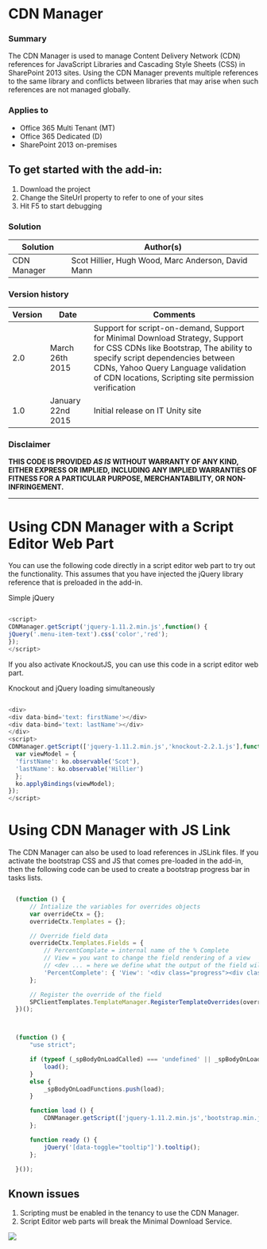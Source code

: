 # CDN Manager #

### Summary ###
The CDN Manager is used to manage Content Delivery Network (CDN) references for JavaScript Libraries and Cascading Style Sheets (CSS) in SharePoint 2013 sites. Using the CDN Manager prevents multiple references to the same library and conflicts between libraries that may arise when such references are not managed globally.

### Applies to ###
-  Office 365 Multi Tenant (MT)
-  Office 365 Dedicated (D)
-  SharePoint 2013 on-premises

## To get started with the add-in:
1. Download the project
2. Change the SiteUrl property to refer to one of your sites
3. Hit F5 to start debugging

### Solution ###
Solution    | Author(s)
------------|----------
CDN Manager | Scot Hillier, Hugh Wood, Marc Anderson, David Mann

### Version history ###
Version  | Date | Comments
---------| -----| --------
2.0  | March 26th 2015| Support for script-on-demand, Support for Minimal Download Strategy, Support for CSS CDNs like Bootstrap, The ability to specify script dependencies between CDNs, Yahoo Query Language validation of CDN locations, Scripting site permission verification
1.0  | January 22nd 2015 | Initial release on IT Unity site

### Disclaimer ###
**THIS CODE IS PROVIDED *AS IS* WITHOUT WARRANTY OF ANY KIND, EITHER EXPRESS OR IMPLIED, INCLUDING ANY IMPLIED WARRANTIES OF FITNESS FOR A PARTICULAR PURPOSE, MERCHANTABILITY, OR NON-INFRINGEMENT.**


----------

# Using CDN Manager with a Script Editor Web Part #
You can use the following code directly in a script editor web part to try out the functionality. This assumes that you have injected the jQuery library reference that is preloaded in the add-in.

Simple jQuery
  ```JavaScript

  <script>
  CDNManager.getScript('jquery-1.11.2.min.js',function() {
  jQuery('.menu-item-text').css('color','red');
  });
  </script>

  ```

If you also activate KnockoutJS, you can use this code in a script editor web part.

Knockout and jQuery loading simultaneously
  ```JavaScript

  <div>
  <div data-bind='text: firstName'></div>
  <div data-bind='text: lastName'></div>
  </div>
  <script>
  CDNManager.getScript(['jquery-1.11.2.min.js','knockout-2.2.1.js'],function() {
    var viewModel = {
    'firstName': ko.observable('Scot'),
    'lastName': ko.observable('Hillier')
    };
    ko.applyBindings(viewModel);
  });
  </script>

  ```


# Using CDN Manager with JS Link #
The CDN Manager can also be used to load references in JSLink files. If you activate the bootstrap CSS and JS that comes pre-loaded in the add-in, then the following code can be used to create a bootstrap progress bar in tasks lists.

  ```JavaScript
 
    (function () {
        // Intialize the variables for overrides objects
        var overrideCtx = {};
        overrideCtx.Templates = {};

        // Override field data
        overrideCtx.Templates.Fields = {
            // PercentComplate = internal name of the % Complete
            // View = you want to change the field rendering of a view
            // <dev ... = here we define what the output of the field will be.
            'PercentComplete': { 'View': '<div class="progress"><div class="progress-bar" role="progressbar" aria-valuenow="<#=ctx.CurrentItem.PercentComplete.replace(" %", "")#>" aria-valuemin="0" aria-valuemax="100" style="width: <#=ctx.CurrentItem.PercentComplete.replace(" %", "")#>%;"><#=ctx.CurrentItem.PercentComplete.replace(" %", "")#>%</div></div>' }
        };

        // Register the override of the field
        SPClientTemplates.TemplateManager.RegisterTemplateOverrides(overrideCtx);
    })();



    (function () {
        "use strict";

        if (typeof (_spBodyOnLoadCalled) === 'undefined' || _spBodyOnLoadCalled) {
            load();
        }
        else {
            _spBodyOnLoadFunctions.push(load);
        }

        function load () {
            CDNManager.getScript(['jquery-1.11.2.min.js','bootstrap.min.js'], ready);
        };

        function ready () {
            jQuery('[data-toggle="tooltip"]').tooltip();
        };

    }());


 ```

## Known issues
1. Scripting must be enabled in the tenancy to use the CDN Manager.
2. Script Editor web parts will break the Minimal Download Service.

<img  src="https://telemetry.sharepointpnp.com/pnp/solutions/Core.CDNManager" />